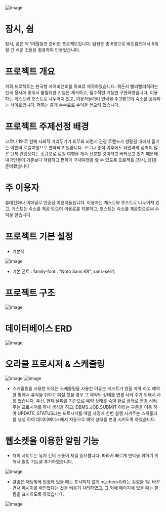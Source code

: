 ![image](https://user-images.githubusercontent.com/78409478/125021611-fd66b080-e0b5-11eb-8a1b-1dff73b13bde.png)

# 잠시, 쉼

잠시, 쉼은 약 1개월동안 준비한 프로젝트입니다. 팀원은 총 6명으로 비트캠프에서 5개월 간 배운 것들을 활용하여 만들었습니다.<br/>

# 프로젝트 개요
저희 프로젝트는 한국형 에어비앤비를 목표로 제작하였습니다. 뭐든지 빨리빨리하려는 한국 정서에 맞춰서 불필요한 기능은 제거하고, 필수적인 기능만 구현하였습니다. 이용자는 게스트와 호스트로 나누어져 있고, 이용자들끼리 연락을 주고받으며 숙소를 공유하는 사이트입니다. 저희는 중개 수수료로 수익을 얻으려 했습니다.<br/>


# 프로젝트 주제선정 배경
코로나 19 로 인해 사회적 거리두기가 의무화 되면서 관광 트렌드가 생활권 내에서 즐기는 이른바 로컬여행으로 변화되고 있습니다. 코로나 종식 이후에도 타인과의 접촉이 많은 단체 관광보다는 소규모로 로컬 여행을 계속 선호할 것이라고 바라보고 있기 때문에 내국인들이 기존보다 저렴하고 편하게 국내여행을 할 수 있도록 프로젝트 [잠시, 쉼]을 준비했습니다<br/>


# 주 이용자
휴대전화나 이메일로 인증된 이용자들입니다. 이용자는 게스트와 호스트로 나누어져 있고, 게스트는 숙소를 제공 받으며 이용료를 지불하고, 호스트는 숙소를 제공함으로써 수익을 얻습니다.<br/>


# 프로젝트 기본 설정
+ 기본색
 
![image](https://user-images.githubusercontent.com/78409478/125033390-3741b200-e0ca-11eb-849a-d8516da612e7.png)

+ 기본 폰트 : family-font : "Noto Sans KR", sans-serif;

# 프로젝트 구조
![image](https://user-images.githubusercontent.com/78409478/125039810-dd44ea80-e0d1-11eb-9918-e6b54a3f3e1b.png)

# 데이터베이스 ERD
![image](https://user-images.githubusercontent.com/78409478/125039336-55f77700-e0d1-11eb-8dd7-9ab847b314c5.png)

# 오라클 프로시저 & 스케줄링
![image](https://user-images.githubusercontent.com/78409478/125047399-e6d25080-e0d9-11eb-972c-1de58856a710.png)
![image](https://user-images.githubusercontent.com/78409478/125040487-b0450780-e0d2-11eb-9aac-29c319666f42.png)
+ 스케줄링을 사용한 이유는 스케줄링을 사용한 이유는 게스트가 방을 예약 하고 예약한 방에서 휴식을 취하고 퇴실 했을 경우 
그 예약의 상태를 변경 시켜 주기 위해서 사용 했습니다. 
우선, 현재 날짜를 기준으로 예약 상태를 숙박 완료 상태로 변경 시켜주는 프로시저를 하나 생성을 하고, 
DBMS_JOB.SUBMIT 이라는 구문을 이용 하여 UPDATE_STATUS라는 프로시저를 매일 자정에 한번 실행 시켜주는 스케줄러를 생성 하여 데이터베이스에서 자동으로 예약 상태를 변경 시키도록 하였습니다.

# 웹소켓을 이용한 알림 기능
+ 저희 사이트는 유저 간의 소통이 제일 중요합니다. 따라서 빠르게 연락을 취하기 위해서 알림 기능을 추가하였습니다.

![image](https://user-images.githubusercontent.com/78409478/125051136-9e1c9680-e0dd-11eb-8d72-951d288203e9.png)

+ 알림은 채팅방에 입장해 있을 때는 표시되지 않게 m_check이라는 컬럼을 1로 바꾸면서 메시지를 확인했다는 것을 비동기 처리하였고, 그 외에 페이지에 있을 때는 알림을 표시하도록 하였습니다.

![image](https://user-images.githubusercontent.com/78409478/125051954-6f52f000-e0de-11eb-8237-1b2d0dca9053.png)

